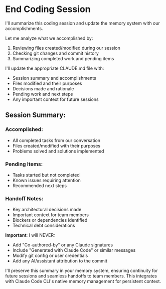 # End Coding Session

I'll summarize this coding session and update the memory system with our accomplishments.

Let me analyze what we accomplished by:
1. Reviewing files created/modified during our session
2. Checking git changes and commit history
3. Summarizing completed work and pending items

I'll update the appropriate CLAUDE.md file with:
- Session summary and accomplishments
- Files modified and their purposes
- Decisions made and rationale
- Pending work and next steps
- Any important context for future sessions

## Session Summary:

### Accomplished:
- All completed tasks from our conversation
- Files created/modified with their purposes
- Problems solved and solutions implemented

### Pending Items:
- Tasks started but not completed
- Known issues requiring attention
- Recommended next steps

### Handoff Notes:
- Key architectural decisions made
- Important context for team members
- Blockers or dependencies identified
- Technical debt considerations

**Important**: I will NEVER:
- Add "Co-authored-by" or any Claude signatures
- Include "Generated with Claude Code" or similar messages
- Modify git config or user credentials
- Add any AI/assistant attribution to the commit

I'll preserve this summary in your memory system, ensuring continuity for future sessions and seamless handoffs to team members. This integrates with Claude Code CLI's native memory management for persistent context.